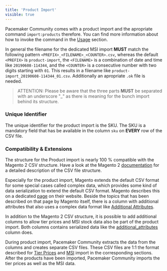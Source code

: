 ```yaml
---
title: 'Product Import'
visible: true
---
```


Pacemaker Community comes with a product import and the apropriate command `import:products` therefore. You can find more information about how to invoke the command in the [Usage](/getting-started/usage) section.

In general the filename for the dedicated MSI import **MUST** match the following pattern `<PREFIX>_<FILENAME>_<COUNTER>.csv`, whereas the default `<PREFIX>` is `product-import`, the `<FILENAME>` is a combination of date and time like `20190608-114344`, and the `<COUNTER>` is a consecutive number with two digits starting with `01`. This results in a filename like `product-import_20190608-114344_01.csv`. Additionally an apropriate `.ok` file is needed.

> ATTENTION: Please be aware that the three parts **MUST** be separated with an underscore "_" as there is meaning for the bunch import behind its structure.

### Unique Identifier

The unique identifier for the product import is the SKU. The SKU is a mandatory field that has be available in the column `sku` on **EVERY** row of the CSV file.

### Compatibility & Extensions

The structure for the Product import is nearly 100 % compatible with the Magento 2 CSV structure. Have a look at the Magento 2 [documentation](http://docs.magento.com/m2/ce/user_guide/system/data-attributes-product.html) for a detailed description of the CSV file structure.

Especially for the product import, Magento extends the default CSV format for some special cases called complex data, which provides some kind of data serialization to extend the default CSV format. Magento describes this on a dedicated [page](https://docs.magento.com/m2/ce/user_guide/system/data-complex.html) on their website. Beside the topics that has been described on that page by Magento itself, there is a column with additional attributes that also uses a complex data format like [Additional Attributes](/file-structure/product-import/additional-attributes).

In addition to the Magento 2 CSV structure, it is possible to add additional columns to allow tier prices and MSI stock data also be part of the product import. Both columns contains serialized data like the [additional_attributes](/file-structure/product-import/additional-attributes) column does.

During product import, Pacemaker Community extracts the data from the columns and creates separate CSV files. These CSV files are 1:1 the format described for [Tier Prices](/file-structure/product-import-tier-prices) and [MSI](/file-structure/product-import-msi) import in the corresponding sections. After the products have been imported, Pacemaker Community imports the tier prices as well as the MSI data.